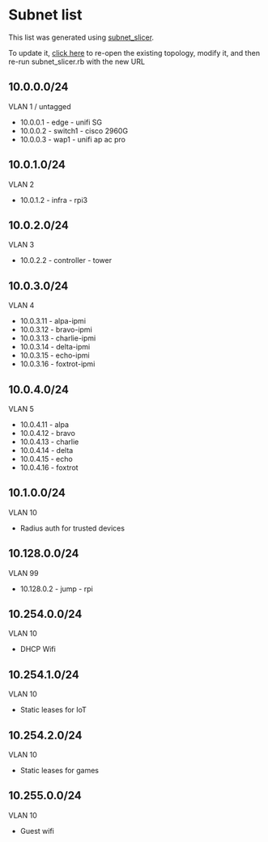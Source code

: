# Subnet list

This list was generated using [subnet_slicer](https://github.com/akerl/scripts/blob/master/subnet_slicer).

To update it, [click here](http://www.davidc.net/sites/default/subnets/subnets.html?network=10.0.0.0&mask=8&division=55.ff4628e5605551) to re-open the existing topology, modify it, and then re-run subnet_slicer.rb with the new URL

## 10.0.0.0/24

VLAN 1 / untagged

* 10.0.0.1 - edge - unifi SG
* 10.0.0.2 - switch1 - cisco 2960G
* 10.0.0.3 - wap1 - unifi ap ac pro

## 10.0.1.0/24

VLAN 2

* 10.0.1.2 - infra - rpi3

## 10.0.2.0/24

VLAN 3

* 10.0.2.2 - controller - tower

## 10.0.3.0/24

VLAN 4

* 10.0.3.11 - alpa-ipmi
* 10.0.3.12 - bravo-ipmi
* 10.0.3.13 - charlie-ipmi
* 10.0.3.14 - delta-ipmi
* 10.0.3.15 - echo-ipmi
* 10.0.3.16 - foxtrot-ipmi

## 10.0.4.0/24

VLAN 5

* 10.0.4.11 - alpa
* 10.0.4.12 - bravo
* 10.0.4.13 - charlie
* 10.0.4.14 - delta
* 10.0.4.15 - echo
* 10.0.4.16 - foxtrot

## 10.1.0.0/24

VLAN 10

* Radius auth for trusted devices

## 10.128.0.0/24

VLAN 99

* 10.128.0.2 - jump - rpi

## 10.254.0.0/24

VLAN 10

* DHCP Wifi

## 10.254.1.0/24

VLAN 10

* Static leases for IoT

## 10.254.2.0/24

VLAN 10

* Static leases for games

## 10.255.0.0/24

VLAN 10

* Guest wifi

